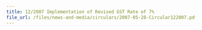 ```yaml
---
title: 12/2007 Implementation of Revised GST Rate of 7%
file_url: /files/news-and-media/circulars/2007-05-28-Circular122007.pdf
---
```

